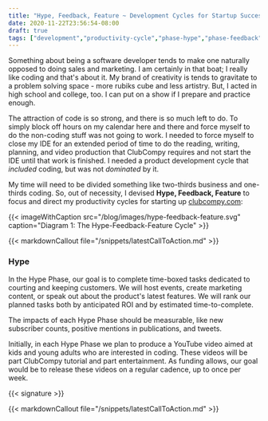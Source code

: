 ```yaml
---
title: "Hype, Feedback, Feature ~ Development Cycles for Startup Success"
date: 2020-11-22T23:56:54-08:00
draft: true
tags: ["development","productivity-cycle","phase-hype","phase-feedback","phase-feature"]
---
```


Something about being a software developer tends to make one naturally opposed
to doing sales and marketing.  I am certainly in that boat; I really like 
coding and that's about it.  My brand of creativity is tends to gravitate to a 
problem solving space - more rubiks cube and less artistry.  But, I acted in 
high school and college, too.  I can put on a show if I prepare and practice
enough.

The attraction of code is so strong, and there is so much left to do.  To simply
block off hours on my calendar here and there and force myself to do the 
non-coding stuff was not going to work.  I needed to force myself to close my 
IDE for an extended period of time to do the reading, writing, planning, and 
video production that ClubCompy requires and not start the IDE until that work 
is finished.  I needed a product development cycle that _included_ coding, but 
was not _dominated_ by it.  

My time will need to be divided something like two-thirds business and 
one-thirds coding.  So, out of necessity, I devised **Hype, Feedback, Feature** 
to focus and direct my productivity cycles for starting up
[clubcompy.com](https://clubcompy.com):  

{{< imageWithCaption src="/blog/images/hype-feedback-feature.svg" caption="Diagram 1: The Hype-Feedback-Feature Cycle" >}}

{{< markdownCallout file="/snippets/latestCallToAction.md" >}}

### Hype

In the Hype Phase, our goal is to complete time-boxed tasks dedicated to
courting and keeping customers.  We will host events, create marketing content,
or speak out about the product's latest features.  We will rank our planned
tasks both by anticipated ROI and by estimated time-to-complete.

The impacts of each Hype Phase should be measurable, like new subscriber counts,
positive mentions in publications, and tweets.  

Initially, in each Hype Phase we plan to produce a YouTube video aimed
at kids and young adults who are interested in coding.  These videos will be
part ClubCompy tutorial and part entertainment.  As funding allows, our goal
would be to release these videos on a regular cadence, up to once per week.

{{< signature >}}

{{< markdownCallout file="/snippets/latestCallToAction.md" >}}
